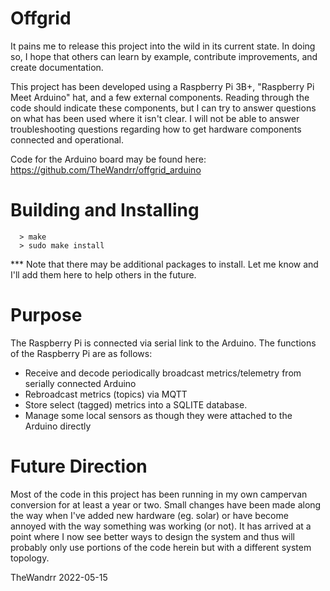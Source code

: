 # Offgrid

It pains me to release this project into the wild in its current state. In doing so, I hope that others can learn by example, contribute improvements, and create documentation.

This project has been developed using a Raspberry Pi 3B+, "Raspberry Pi Meet Arduino" hat, and a few external components. Reading through the code should indicate these components, but I can try to answer questions on what has been used where it isn't clear. I will not be able to answer troubleshooting questions regarding how to get hardware components connected and operational.

Code for the Arduino board may be found here: https://github.com/TheWandrr/offgrid_arduino

# Building and Installing


      > make
      > sudo make install

  *** Note that there may be additional packages to install. Let me know and I'll add them here to help others in the future.

# Purpose

The Raspberry Pi is connected via serial link to the Arduino. The functions of the Raspberry Pi are as follows:
  - Receive and decode periodically broadcast metrics/telemetry from serially connected Arduino
  - Rebroadcast metrics (topics) via MQTT
  - Store select (tagged) metrics into a SQLITE database.
  - Manage some local sensors as though they were attached to the Arduino directly

# Future Direction

Most of the code in this project has been running in my own campervan conversion for at least a year or two. Small changes have been made along the way when I've added new hardware (eg. solar) or have become annoyed with the way something was working (or not). It has arrived at a point where I now see better ways to design the system and thus will probably only use portions of the code herein but with a different system topology.

TheWandrr
2022-05-15
